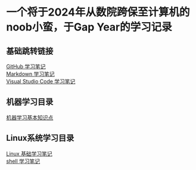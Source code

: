 # 一个将于2024年从数院跨保至计算机的noob小蛮，于Gap Year的学习记录

## 基础跳转链接
 
[GitHub 学习笔记](/GitHub-Notes.md)</br>
[Markdown 学习笔记](/Markdown-Notes.md)</br>
[Visual Studio Code 学习笔记](/VSCODE-Notes.md)</br>

## 机器学习目录
[机器学习基本知识点](/Machine%20Learning/机器学习基本知识点.md)

## Linux系统学习目录
[Linux 基础学习笔记](/Linux/Linux-Notes.md)</br>
[shell 学习笔记](/Linux/Shell-Notes.md)</br>

<!-- ## 参考资料 -->

